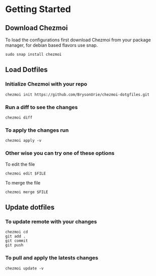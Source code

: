 # Getting Started

## Download Chezmoi

To load the configurations first download Chezmoi from your package
manager, for debian based flavors use snap.

```
sudo snap install chezmoi
```

## Load Dotfiles

### Initialize Chezmoi with your repo

```
chezmoi init https://github.com/BrysonUrie/chezmoi-dotgfiles.git
```

### Run a diff to see the changes

```
chezmoi diff
```

### To apply the changes run

```
chezmoi apply -v
```

### Other wise you can try one of these options

To edit the file

```
chezmoi edit $FILE
```

To merge the file

```
chezmoi merge $FILE
```

## Update dotfiles

### To update remote with your changes

```
chezmoi cd
git add .
git commit
git push
```

### To pull and apply the latests changes

```
chezmoi update -v
```
